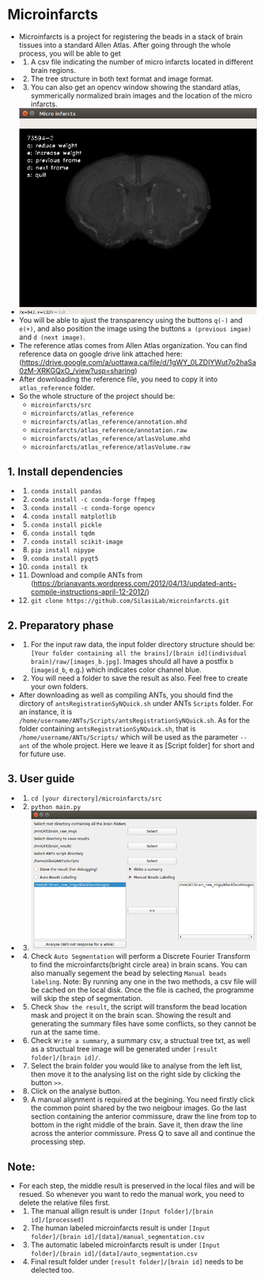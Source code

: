 # Microinfarcts
* Microinfarcts is a project for registering the beads in a stack of brain tissues into a standard Allen Atlas. 
After going through the whole process, you will be able to get 
* 1. A csv file indicating the number of micro infarcts located in different brain regions.
* 2. The tree structure in both text format and image format.
* 3. You can also get an opencv window showing the standard atlas, symmerically normalized brain images and the location of the micro infarcts. 
* ![opencv window](https://github.com/SilasiLab/microinfarcts/blob/master/pics/show.png)
* You will be able to ajust the transparency using the buttons `q(-)` and `e(+)`, and also position the image using the buttons `a (previous imgae)` and `d (next image)`.
* The reference atlas comes from Allen Atlas organization. You can find reference data on google drive link attached here:(https://drive.google.com/a/uottawa.ca/file/d/1gWY_0LZDIYWut7o2haSa0zM-XRKGQxO_/view?usp=sharing)
* After downloading the reference file, you need to copy it into `atlas_reference` folder.
* So the whole structure of the project should be:
    * `microinfarcts/src`
    * `microinfarcts/atlas_reference`
    * `microinfarcts/atlas_reference/annotation.mhd`
    * `microinfarcts/atlas_reference/annotation.raw`
    * `microinfarcts/atlas_reference/atlasVolume.mhd`
    * `microinfarcts/atlas_reference/atlasVolume.raw`

## 1. Install dependencies
 * 1. `conda install pandas`
 * 2. `conda install -c conda-forge ffmpeg`
 * 3. `conda install -c conda-forge opencv`
 * 4. `conda install matplotlib`
 * 5. `conda install pickle`
 * 6. `conda install tqdm`
 * 7. `conda install scikit-image`
 * 8. `pip install nipype`
 * 9. `conda install pyqt5`
 * 10. `conda install tk`
 * 11. Download and compile ANTs from (https://brianavants.wordpress.com/2012/04/13/updated-ants-compile-instructions-april-12-2012/)
 * 12. `git clone https://github.com/SilasiLab/microinfarcts.git`

## 2. Preparatory phase
  * 1. For the input raw data, the input folder directory structure should be: `[Your folder containing all the brains]/[brain id](individual brain)/raw/[images_b.jpg]`. Images should all have a postfix `b` (`imageid_b`, e.g.) which indicates color channel blue.
  * 2. You will need a folder to save the result as also. Feel free to create your own folders.
  * After downloading as well as compiling ANTs, you should find the dirctory of `antsRegistrationSyNQuick.sh` under ANTs `Scripts` folder. For an instance, it is `/home/username/ANTs/Scripts/antsRegistrationSyNQuick.sh`. As for the folder containing `antsRegistrationSyNQuick.sh`, that is `/home/username/ANTs/Scripts/` which will be used as the parameter `--ant` of the whole project. Here we leave it as [Script folder] for short and for future use.
  
## 3. User guide
  * 1. `cd [your directory]/microinfarcts/src`
  * 2. `python main.py`
  * 3. 
       ![Gui](/pics/microinfarctsGUI.png)
  * 4. Check `Auto Segmentation` will perform a Discrete Fourier Transform to find the microinfarcts(bright circle area) in brain scans. You can also manually segement the bead by selecting `Manual beads labeling`. Note: By running any one in the two methods, a csv file will be cached on the local disk. Once the file is cached, the programme will skip the step of segmentation.  
  * 5. Check `Show the result`, the script will transform the bead location mask and project it on the brain scan. Showing the result and generating the summary files have some conflicts, so they cannot be run at the same time.
  * 6. Check `Write a summary`, a summary csv, a structual tree txt, as well as a structual tree image will be generated under `[result folder]/[brain id]/`.
  * 7. Select the brain folder you would like to analyse from the left list, then move it to the analysing list on the right side by clicking the button `>>`.
  * 8. Click on the analyse button.
  * 9. A manual alignment is required at the begining. You need firstly click the common point shared by the two neigbour images. Go the last section containing the anterior commissure, draw the line from top to bottom in the right middle of the brain. Save it, then draw the line across the anterior commissure. Press Q to save all and continue the processing step.

## Note:
* For each step, the middle result is preserved in the local files and will be resued. So whenever you want to redo the manual work, you need to delete the relative files first.
* 1. The manual allign result is under `[Input folder]/[brain id]/[processed]`
* 2. The human labeled microinfarcts result is under `[Input folder]/[brain id]/[data]/manual_segmentation.csv`
* 3. The automatic labeled microinfarcts result is under `[Input folder]/[brain id]/[data]/auto_segmentation.csv`
* 4. Final result folder under `[result folder]/[brain id]` needs to be delected too.

